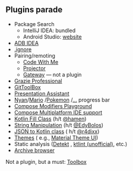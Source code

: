 ## Plugins parade

* Package Search
  * IntelliJ IDEA: bundled
  * Android Studio: [website](https://package-search.jetbrains.com/)
* [ADB IDEA](https://plugins.jetbrains.com/plugin/7380-adb-idea)
* [.ignore](https://plugins.jetbrains.com/plugin/7495--ignore)
* Pairing/remoting
  * [Code With Me](https://plugins.jetbrains.com/plugin/14896-code-with-me)
  * [Projector](https://plugins.jetbrains.com/plugin/16015-projector)
  * [Gateway](https://www.jetbrains.com/remote-development/gateway/) — not a plugin
* [Grazie Professional](https://plugins.jetbrains.com/plugin/16136-grazie-professional)
* [GitToolBox](https://plugins.jetbrains.com/plugin/7499-gittoolbox)
* [Presentation Assistant](https://plugins.jetbrains.com/plugin/7345-presentation-assistant)
* [Nyan](https://plugins.jetbrains.com/plugin/8575-nyan-progress-bar)/[Mario](https://plugins.jetbrains.com/plugin/14708-mario-progress-bar)
  /[Pokemon](https://plugins.jetbrains.com/plugin/15090-pokemon-progress)
  /[…](https://plugins.jetbrains.com/search?products=androidstudio&products=idea_ce&search=progress%20bar) progress bar
* [Compose Modifiers Playground](https://plugins.jetbrains.com/plugin/16417-compose-modifiers-playground)
* [Compose Multiplatform IDE support](https://plugins.jetbrains.com/plugin/16541-compose-multiplatform-ide-support)
* [Kotlin Fill Class](https://plugins.jetbrains.com/plugin/10942-kotlin-fill-class) (h/t [@hamen](https://twitter.com/hamen))
* [String Manipulation](https://plugins.jetbrains.com/plugin/2162-string-manipulation) (h/t [@EdyBolos](https://twitter.com/EdyBolos))
* [JSON to Kotlin class](https://plugins.jetbrains.com/plugin/9960-json-to-kotlin-class-jsontokotlinclass-) (
  h/t [@r4dixx](https://twitter.com/r4dixx))
* [Themes](https://plugins.jetbrains.com/search?tags=Theme) (
  e.g., [Material Theme UI](https://plugins.jetbrains.com/plugin/12124-material-theme-ui-lite))
* Static analysis ([Detekt](https://plugins.jetbrains.com/plugin/10761-detekt)
  , [ktlint (unofficial)](https://plugins.jetbrains.com/plugin/15057-ktlint-unofficial-), etc.)
* [Archive browser](https://plugins.jetbrains.com/plugin/9491-archive-browser)

Not a plugin, but a must: [Toolbox](https://www.jetbrains.com/toolbox-app/)
